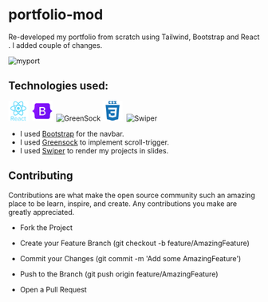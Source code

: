 # portfolio-mod
Re-developed my portfolio from scratch using Tailwind, Bootstrap and  React .  I added couple of changes.

![myport](https://user-images.githubusercontent.com/93996532/194714168-a9bc7165-4526-45f2-a4d6-ec2e4a4989e1.png)

## Technologies used:
  <img src="https://github.com/devicons/devicon/blob/master/icons/react/react-original-wordmark.svg" title="React" alt="React" width="40" height="40"/>&nbsp;
      <img src="https://github.com/devicons/devicon/blob/master/icons/bootstrap/bootstrap-original.svg" title="bootstrap" alt="bootstrap" width="40" height="40"/>&nbsp;
  ![GreenSock](https://a11ybadges.com/badge?logo=greensock)
    <img src="https://github.com/devicons/devicon/blob/master/icons/css3/css3-plain-wordmark.svg"  title="CSS3" alt="CSS" width="40" height="40"/>&nbsp;
      ![Swiper](https://a11ybadges.com/badge?logo=swiper)
      
  - I used [Bootstrap](https://getbootstrap.com/docs/5.2/getting-started/introduction/) for the navbar.
  - I used [Greensock](https://greensock.com/docs/) to implement scroll-trigger.
  - I used [Swiper](https://swiperjs.com/get-started) to render my projects in slides.
 
 ## Contributing
Contributions are what make the open source community such an amazing place to be learn, inspire, and create. Any contributions you make are greatly appreciated.

- Fork the Project

- Create your Feature Branch (git checkout -b feature/AmazingFeature)
- Commit your Changes (git commit -m 'Add some AmazingFeature')
- Push to the Branch (git push origin feature/AmazingFeature)
- Open a Pull Request
